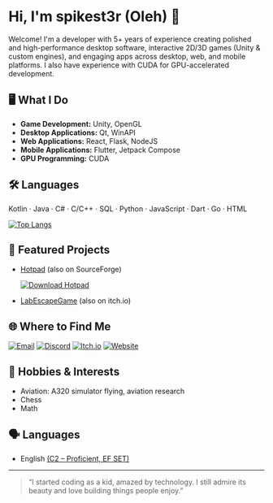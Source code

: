 # Hi, I'm spikest3r (Oleh) 👋

Welcome! I'm a developer with 5+ years of experience creating polished and high-performance desktop software, interactive 2D/3D games (Unity & custom engines), and engaging apps across desktop, web, and mobile platforms. I also have experience with CUDA for GPU-accelerated development.

## 🖥️ What I Do

- **Game Development:** Unity, OpenGL
- **Desktop Applications:** Qt, WinAPI
- **Web Applications:** React, Flask, NodeJS
- **Mobile Applications:** Flutter, Jetpack Compose
- **GPU Programming:** CUDA

## 🛠️ Languages

Kotlin · Java · C# · C/C++ · SQL · Python · JavaScript · Dart · Go · HTML

[![Top Langs](https://github-readme-stats.vercel.app/api/top-langs/?username=spikest3r&langs_count=15&layout=compact)](https://github.com/anuraghazra/github-readme-stats)

## 🚀 Featured Projects

- [Hotpad](https://github.com/spikest3r/Hotpad) (also on SourceForge)

  [![Download Hotpad](https://img.shields.io/sourceforge/dt/hotpad.svg)](https://sourceforge.net/projects/hotpad/files/latest/download)
- [LabEscapeGame](https://github.com/spikest3r/LabEscapeGame) (also on itch.io)

## 🌐 Where to Find Me

[![Email](https://img.shields.io/badge/Email-oleg0sher@outlook.com-blue?style=flat&logo=gmail)](mailto:oleg0sher@outlook.com)
[![Discord](https://img.shields.io/badge/Discord-spikest3r-5865F2?style=flat&logo=discord&logoColor=white)](https://discord.com/users/1127307720614219857)
[![Itch.io](https://img.shields.io/badge/itch.io-spikest3r-FA5C5C?style=flat&logo=itchdotio&logoColor=white)](https://spikest3r.itch.io/)
[![Website](https://img.shields.io/badge/Website-nulldog.xyz-0A0A0A?style=flat&logo=google-chrome&logoColor=white)](https://nulldog.xyz)

## 🎯 Hobbies & Interests

- Aviation: A320 simulator flying, aviation research
- Chess
- Math

## 🗣️ Languages

- English [(C2 – Proficient, EF SET)](https://cert.efset.org/y4bNYx)

---

> “I started coding as a kid, amazed by technology. I still admire its beauty and love building things people enjoy.”  

<!--
No fun facts yet. Maybe later!
-->
